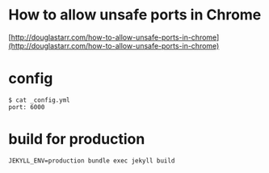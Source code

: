 # How to allow unsafe ports in Chrome

[http://douglastarr.com/how-to-allow-unsafe-ports-in-chrome](http://douglastarr.com/how-to-allow-unsafe-ports-in-chrome)

# config
```
$ cat _config.yml
port: 6000
```

# build for production
```
JEKYLL_ENV=production bundle exec jekyll build
```
